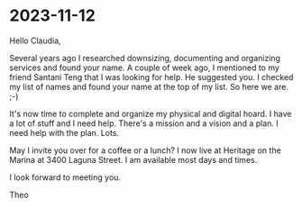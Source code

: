 # 2023-11-12

Hello Claudia,

Several years ago I researched downsizing, documenting and organizing services and found your name. A couple of week ago, I mentioned to my friend Santani Teng that I was looking for help. He suggested you. I checked my list of names and found your name at the top of my list. So here we are. ;-)

It's now time to complete and organize my physical and digital hoard. I have a lot of stuff and I need help. There's a mission and a vision and a plan. I need help with the plan. Lots.

May I invite you over for a coffee or a lunch? I now live at Heritage on the Marina at 3400 Laguna Street. I am available most days and times.

I look forward to meeting you.

Theo


